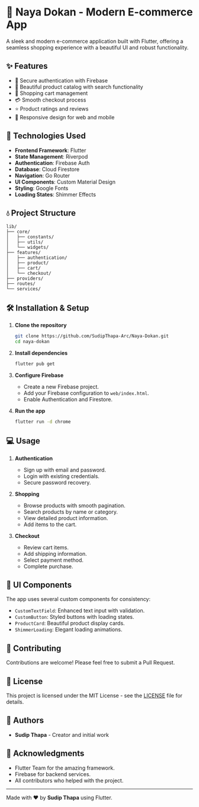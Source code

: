 # 🛟️ Naya Dokan - Modern E-commerce App

A sleek and modern e-commerce application built with Flutter, offering a seamless shopping experience with a beautiful UI and robust functionality.

## ✨ Features

- 🔐 Secure authentication with Firebase
- 🏪 Beautiful product catalog with search functionality
- 🛒 Shopping cart management
- 💳 Smooth checkout process
- ⭐ Product ratings and reviews
- 📱 Responsive design for web and mobile

## 🚀 Technologies Used

- **Frontend Framework**: Flutter
- **State Management**: Riverpod
- **Authentication**: Firebase Auth
- **Database**: Cloud Firestore
- **Navigation**: Go Router
- **UI Components**: Custom Material Design
- **Styling**: Google Fonts
- **Loading States**: Shimmer Effects

## 💧 Project Structure

```
lib/
├── core/
│   ├── constants/
│   ├── utils/
│   └── widgets/
├── features/
│   ├── authentication/
│   ├── product/
│   ├── cart/
│   └── checkout/
├── providers/
├── routes/
└── services/
```

## 🛠️ Installation & Setup

1. **Clone the repository**
   ```bash
   git clone https://github.com/SudipThapa-Arc/Naya-Dokan.git
   cd naya-dokan
   ```

2. **Install dependencies**
   ```bash
   flutter pub get
   ```

3. **Configure Firebase**
   - Create a new Firebase project.
   - Add your Firebase configuration to `web/index.html`.
   - Enable Authentication and Firestore.

4. **Run the app**
   ```bash
   flutter run -d chrome
   ```

## 💻 Usage

1. **Authentication**
   - Sign up with email and password.
   - Login with existing credentials.
   - Secure password recovery.

2. **Shopping**
   - Browse products with smooth pagination.
   - Search products by name or category.
   - View detailed product information.
   - Add items to the cart.

3. **Checkout**
   - Review cart items.
   - Add shipping information.
   - Select payment method.
   - Complete purchase.

## 🎨 UI Components

The app uses several custom components for consistency:

- `CustomTextField`: Enhanced text input with validation.
- `CustomButton`: Styled buttons with loading states.
- `ProductCard`: Beautiful product display cards.
- `ShimmerLoading`: Elegant loading animations.

## 🤝 Contributing

Contributions are welcome! Please feel free to submit a Pull Request.

## 📝 License

This project is licensed under the MIT License - see the [LICENSE](LICENSE) file for details.

## 👥 Authors

- **Sudip Thapa** - Creator and initial work

## 🙏 Acknowledgments

- Flutter Team for the amazing framework.
- Firebase for backend services.
- All contributors who helped with the project.

---

Made with ❤️ by **Sudip Thapa** using Flutter.

